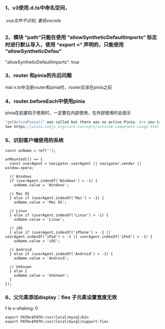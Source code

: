 ### 1、v3使用.d.ts中命名空间，

###### .vue文件不识别, 重启vscode

### 2、模块 “path“只能在使用 “allowSyntheticDefaultImports“ 标志时进行默认导入，使用 “export =“ 声明的，只能使用 “allowSyntheticDefau“

"allowSyntheticDefaultImports": true

### 3、router 和pinia的先后问题

mai n.ts中注册router和pinia时，router应该在pinia之前

### 4、router.beforeEach中使用pinia

pinia在前置钩子使用时，一定要在内部使用，在外部使用时会提示

```js
"getActivePinia()" was called but there was no active Pinia. Are you trying to use a store before calling "app.use(pinia)"?
See https://pinia.vuejs.org/core-concepts/outside-component-usage.html for help.
```

### 5、识别客户端使用的系统

```vue
const osName = ref('');
 
onMounted(() => {
  const userAgent = navigator.userAgent || navigator.vendor || window.opera;
 
  // Windows
  if (userAgent.indexOf('Windows') > -1) {
    osName.value = 'Windows';
  
  // Mac OS
  } else if (userAgent.indexOf('Mac') > -1) {
    osName.value = 'Mac OS';
  
  // Linux
  } else if (userAgent.indexOf('Linux') > -1) {
    osName.value = 'Linux';
  
  // iOS
  } else if (userAgent.indexOf('iPhone') > -1 || userAgent.indexOf('iPad') > -1 || userAgent.indexOf('iPod') > -1) {
    osName.value = 'iOS';
  
  // Android
  } else if (userAgent.indexOf('Android') > -1) {
    osName.value = 'Android';
  
  // Unknown
  } else {
    osName.value = 'Unknown';
  }
});
```

### 6、父元素添加display：flex 子元素设置宽度无效

f le x-shaking: 0

```
export PATH=$PATH:/usr/local/mysql/bin
export PATH=$PATH:/usr/local/mysql/support-fies
```

